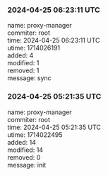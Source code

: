 ### 2024-04-25 06:23:11 UTC
name: proxy-manager  
commiter: root  
time: 2024-04-25 06:23:11 UTC  
utime: 1714026191  
added: 4  
modified: 1  
removed: 1  
message: sync

### 2024-04-25 05:21:35 UTC
name: proxy-manager  
commiter: root  
time: 2024-04-25 05:21:35 UTC  
utime: 1714022495  
added: 14  
modified: 14  
removed: 0  
message: init

